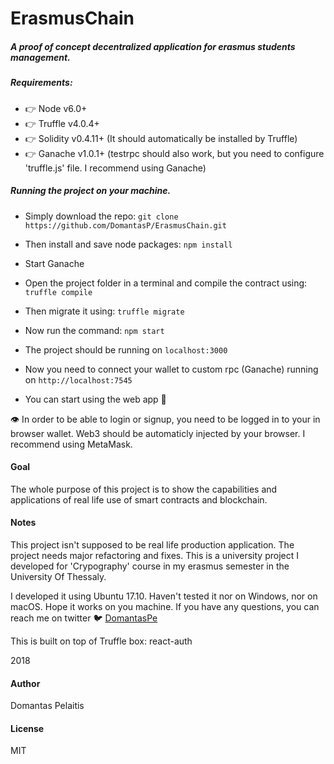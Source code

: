 # ErasmusChain

##### A proof of concept decentralized application for erasmus students management.

####

##### Requirements:

* 👉 Node v6.0+
* 👉 Truffle v4.0.4+
* 👉 Solidity v0.4.11+ (It should automatically be installed by Truffle)
* 👉 Ganache v1.0.1+ (testrpc should also work, but you need to configure 'truffle.js' file. I recommend using Ganache)

##### Running the project on your machine.

* Simply download the repo:
  `git clone https://github.com/DomantasP/ErasmusChain.git`

* Then install and save node packages:
  `npm install`

* Start Ganache

* Open the project folder in a terminal and compile the contract using:
  `truffle compile`

* Then migrate it using:
  `truffle migrate`

* Now run the command:
  `npm start`

* The project should be running on `localhost:3000`

* Now you need to connect your wallet to custom rpc (Ganache) running on
  `http://localhost:7545`

* You can start using the web app 🙌

👁 In order to be able to login or signup, you need to be logged in to your in browser wallet.
Web3 should be automaticly injected by your browser. I recommend using MetaMask.

#### Goal

The whole purpose of this project is to show the capabilities and applications of real life use of smart contracts and blockchain.

#### Notes

This project isn't supposed to be real life production application. The project needs major refactoring and fixes. This is a university project I developed for 'Crypography' course in my erasmus semester in the University Of Thessaly.

I developed it using Ubuntu 17.10. Haven't tested it nor on Windows, nor on macOS. Hope it works on you machine. If you have any questions, you can reach me on twitter 🐦 [DomantasPe](https://twitter.com/DomantasPe)

This is built on top of Truffle box: react-auth

2018

#### Author

Domantas Pelaitis

#### License

MIT
